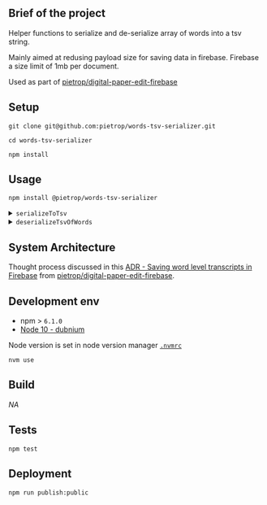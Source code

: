 ## Brief of the project

<!-- _One liner + link to confluence page_
_Screenshot of UI - optional_ -->

Helper functions to serialize and de-serialize array of words into a tsv string.

Mainly aimed at redusing payload size for saving data in firebase. Firebase a size limit of 1mb per document.

Used as part of [pietrop/digital-paper-edit-firebase](https://github.com/pietrop/digital-paper-edit-firebase)

## Setup

<!-- _stack - optional_
_How to build and run the code/app_ -->

```
git clone git@github.com:pietrop/words-tsv-serializer.git
```

```
cd words-tsv-serializer
```

```
npm install
```

## Usage

```
npm install @pietrop/words-tsv-serializer
```

<details>
  <summary><code>serializeToTsv</code></summary>
  
```js
const { serializeToTsv } = require('./index.js');
// a list of words from somewhere
const soleioWorldListExample = require('./src/sample-data/Soleio Cuervo.json').words;
const tsv = serializeToTsv(soleioWorldListExample);
// do somethign with the tsv eg write to a file, save to a db etc..
console.log(tsv);
```
</details>

<details>
  <summary><code>deserializeTsvOfWords</code></summary>

```js
const { deserializeTsvOfWords } = require('./index.js');
// an example tsv
const tsv = `1.4\t3.9\tan\n3.9\t4\tyou\n4\t4.1\thear\n4.1\t4.2\tit?`;
const words = deserializeTsvOfWords(tsv);
console.log(words);
```

</details>

## System Architecture

Thought process discussed in this [ADR - Saving word level transcripts in Firebase](https://github.com/pietrop/digital-paper-edit-firebase/blob/master/docs/ADR/2019-11-27-firestore-saving-timed-transcripts.md#8-convert-to-a-collection-of-3-tsv-documents) from [pietrop/digital-paper-edit-firebase](https://github.com/pietrop/digital-paper-edit-firebase).

<!-- _High level overview of system architecture_ -->

<!-- ## Documentation

There's a [docs](./docs) folder in this repository.

[docs/notes](./docs/notes) contains dev draft notes on various aspects of the project. This would generally be converted either into ADRs or guides when ready.

[docs/adr](./docs/adr) contains [Architecture Decision Record](https://github.com/joelparkerhenderson/architecture_decision_record).

> An architectural decision record (ADR) is a document that captures an important architectural decision made along with its context and consequences.

We are using [this template for ADR](https://gist.github.com/iaincollins/92923cc2c309c2751aea6f1b34b31d95) -->

## Development env

 <!-- _How to run the development environment_ -->

- npm > `6.1.0`
- [Node 10 - dubnium](https://scotch.io/tutorials/whats-new-in-node-10-dubnium)

Node version is set in node version manager [`.nvmrc`](https://github.com/creationix/nvm#nvmrc)

```
nvm use
```

<!-- _Coding style convention ref optional, eg which linter to use_ -->

<!-- _Linting, github pre-push hook - optional_ -->

## Build

<!-- _How to run build_ -->

_NA_

## Tests

<!-- _How to carry out tests_ -->

```
npm test
```

## Deployment

<!-- _How to deploy the code/app into test/staging/production_ -->

```
npm run publish:public
```

